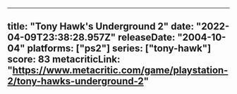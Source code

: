 
---
title: "Tony Hawk's Underground 2"
date: "2022-04-09T23:38:28.957Z"
releaseDate: "2004-10-04"
platforms: ["ps2"]
series: ["tony-hawk"]
score: 83
metacriticLink: "https://www.metacritic.com/game/playstation-2/tony-hawks-underground-2"
---
